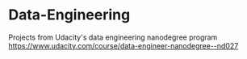 # Data-Engineering
Projects from Udacity's data engineering nanodegree program
https://www.udacity.com/course/data-engineer-nanodegree--nd027

